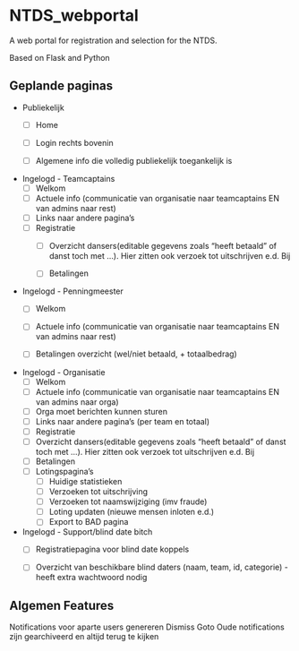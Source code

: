 # NTDS_webportal
A web portal for registration and selection for the NTDS.

Based on Flask and Python





## Geplande paginas
- Publiekelijk
  - [ ] Home
  - [ ] Login rechts bovenin
  - [ ] Algemene info die volledig publiekelijk toegankelijk is


- Ingelogd - Teamcaptains
  - [ ] Welkom
  - [ ] Actuele info (communicatie van organisatie naar teamcaptains EN van admins naar rest)
  - [ ] Links naar andere pagina’s
  - [ ] Registratie
    - [ ] Overzicht dansers(editable gegevens zoals “heeft betaald” of danst toch met …). Hier zitten ook verzoek tot uitschrijven e.d. Bij
    - [ ] Betalingen


- Ingelogd - Penningmeester
  - [ ] Welkom
  - [ ] Actuele info (communicatie van organisatie naar teamcaptains EN van admins naar rest)
  - [ ] Betalingen overzicht (wel/niet betaald, + totaalbedrag)


- Ingelogd - Organisatie
  - [ ] Welkom
  - [ ] Actuele info (communicatie van organisatie naar teamcaptains EN van admins naar orga)
  - [ ] Orga moet berichten kunnen sturen
  - [ ] Links naar andere pagina’s (per team en totaal)
  - [ ] Registratie
  - [ ] Overzicht dansers(editable gegevens zoals “heeft betaald” of danst toch met …). Hier zitten ook verzoek tot uitschrijven e.d. Bij
  - [ ] Betalingen
  - [ ] Lotingspagina’s
    - [ ] Huidige statistieken
    - [ ] Verzoeken tot uitschrijving
    - [ ] Verzoeken tot naamswijziging (imv fraude)
    - [ ] Loting updaten (nieuwe mensen inloten e.d.)
    - [ ] Export to BAD pagina

- Ingelogd - Support/blind date bitch
  - [ ] Registratiepagina voor blind date koppels
  - [ ] Overzicht van beschikbare blind daters (naam, team, id, categorie) - heeft extra wachtwoord nodig


## Algemen Features
Notifications voor aparte users genereren
Dismiss
Goto
Oude notifications zijn gearchiveerd en altijd terug te kijken

